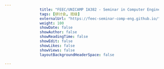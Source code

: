 ---
                title: "FEEC/UNICAMP IA382 - Seminar in Computer Engineering"
                tags: [研讨会, 班级]
                externalUrl: "https://feec-seminar-comp-eng.github.io/"
                weight: 100
                showDate: false
                showAuthor: false
                showReadingTime: false
                showEdit: false
                showLikes: false
                showViews: false
                layoutBackgroundHeaderSpace: false
                ---

